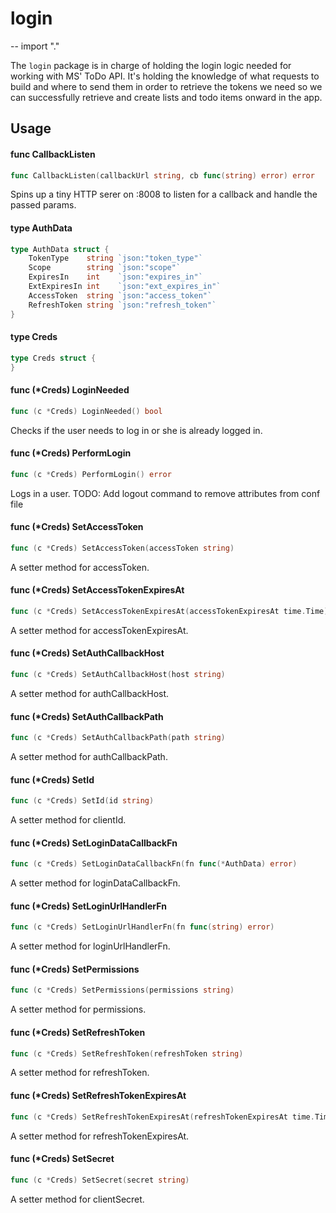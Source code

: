 # login
--
    import "."

The `login` package is in charge of holding the login logic needed for working
with MS' ToDo API. It's holding the knowledge of what requests to build and
where to send them in order to retrieve the tokens we need so we can
successfully retrieve and create lists and todo items onward in the app.

## Usage

#### func  CallbackListen

```go
func CallbackListen(callbackUrl string, cb func(string) error) error
```
Spins up a tiny HTTP serer on :8008 to listen for a callback and handle the
passed params.

#### type AuthData

```go
type AuthData struct {
	TokenType    string `json:"token_type"`
	Scope        string `json:"scope"`
	ExpiresIn    int    `json:"expires_in"`
	ExtExpiresIn int    `json:"ext_expires_in"`
	AccessToken  string `json:"access_token"`
	RefreshToken string `json:"refresh_token"`
}
```


#### type Creds

```go
type Creds struct {
}
```


#### func (*Creds) LoginNeeded

```go
func (c *Creds) LoginNeeded() bool
```
Checks if the user needs to log in or she is already logged in.

#### func (*Creds) PerformLogin

```go
func (c *Creds) PerformLogin() error
```
Logs in a user. TODO: Add logout command to remove attributes from conf file

#### func (*Creds) SetAccessToken

```go
func (c *Creds) SetAccessToken(accessToken string)
```
A setter method for accessToken.

#### func (*Creds) SetAccessTokenExpiresAt

```go
func (c *Creds) SetAccessTokenExpiresAt(accessTokenExpiresAt time.Time)
```
A setter method for accessTokenExpiresAt.

#### func (*Creds) SetAuthCallbackHost

```go
func (c *Creds) SetAuthCallbackHost(host string)
```
A setter method for authCallbackHost.

#### func (*Creds) SetAuthCallbackPath

```go
func (c *Creds) SetAuthCallbackPath(path string)
```
A setter method for authCallbackPath.

#### func (*Creds) SetId

```go
func (c *Creds) SetId(id string)
```
A setter method for clientId.

#### func (*Creds) SetLoginDataCallbackFn

```go
func (c *Creds) SetLoginDataCallbackFn(fn func(*AuthData) error)
```
A setter method for loginDataCallbackFn.

#### func (*Creds) SetLoginUrlHandlerFn

```go
func (c *Creds) SetLoginUrlHandlerFn(fn func(string) error)
```
A setter method for loginUrlHandlerFn.

#### func (*Creds) SetPermissions

```go
func (c *Creds) SetPermissions(permissions string)
```
A setter method for permissions.

#### func (*Creds) SetRefreshToken

```go
func (c *Creds) SetRefreshToken(refreshToken string)
```
A setter method for refreshToken.

#### func (*Creds) SetRefreshTokenExpiresAt

```go
func (c *Creds) SetRefreshTokenExpiresAt(refreshTokenExpiresAt time.Time)
```
A setter method for refreshTokenExpiresAt.

#### func (*Creds) SetSecret

```go
func (c *Creds) SetSecret(secret string)
```
A setter method for clientSecret.
